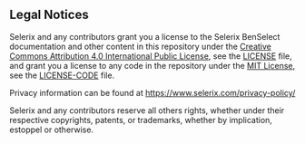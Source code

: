 ## Legal Notices
Selerix and any contributors grant you a license to the Selerix BenSelect documentation and other content
in this repository under the [Creative Commons Attribution 4.0 International Public License](https://creativecommons.org/licenses/by/4.0/legalcode),
see the [LICENSE](LICENSE) file, and grant you a license to any code in the repository under the [MIT License](https://opensource.org/licenses/MIT), see the
[LICENSE-CODE](LICENSE-CODE) file.

Privacy information can be found at https://www.selerix.com/privacy-policy/

Selerix and any contributors reserve all others rights, whether under their respective copyrights, patents,
or trademarks, whether by implication, estoppel or otherwise.
